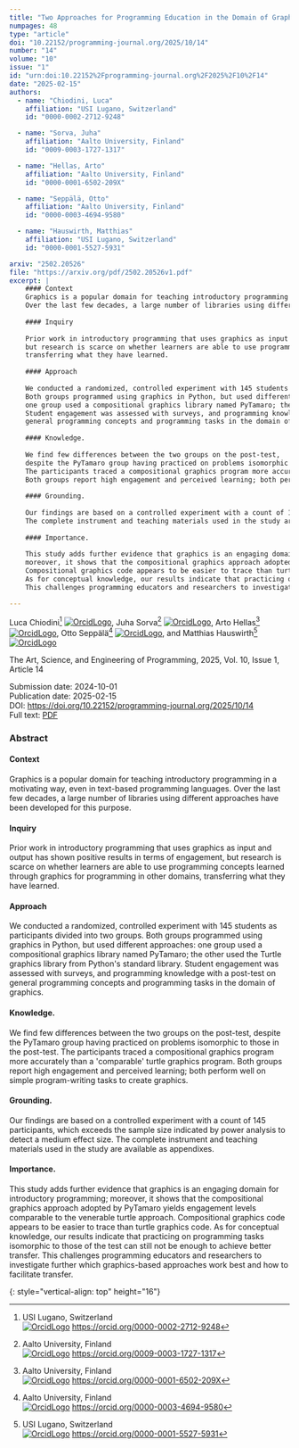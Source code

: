```yaml
---
title: "Two Approaches for Programming Education in the Domain of Graphics: An Experiment"
numpages: 48
type: "article"
doi: "10.22152/programming-journal.org/2025/10/14"
number: "14"
volume: "10"
issue: "1"
id: "urn:doi:10.22152%2Fprogramming-journal.org%2F2025%2F10%2F14"
date: "2025-02-15"
authors: 
  - name: "Chiodini, Luca"
    affiliation: "USI Lugano, Switzerland"
    id: "0000-0002-2712-9248"

  - name: "Sorva, Juha"
    affiliation: "Aalto University, Finland"
    id: "0009-0003-1727-1317"

  - name: "Hellas, Arto"
    affiliation: "Aalto University, Finland"
    id: "0000-0001-6502-209X"

  - name: "Seppälä, Otto"
    affiliation: "Aalto University, Finland"
    id: "0000-0003-4694-9580"

  - name: "Hauswirth, Matthias"
    affiliation: "USI Lugano, Switzerland"
    id: "0000-0001-5527-5931"

arxiv: "2502.20526"
file: "https://arxiv.org/pdf/2502.20526v1.pdf"
excerpt: |
    #### Context
    Graphics is a popular domain for teaching introductory programming in a motivating way, even in text-based programming languages.
    Over the last few decades, a large number of libraries using different approaches have been developed for this purpose.
    
    #### Inquiry
    
    Prior work in introductory programming that uses graphics as input and output has shown positive results in terms of engagement,
    but research is scarce on whether learners are able to use programming concepts learned through graphics for programming in other domains,
    transferring what they have learned.
    
    #### Approach
    
    We conducted a randomized, controlled experiment with 145 students as participants divided into two groups.
    Both groups programmed using graphics in Python, but used different approaches:
    one group used a compositional graphics library named PyTamaro; the other used the Turtle graphics library from Python's standard library.
    Student engagement was assessed with surveys, and programming knowledge with a post-test on
    general programming concepts and programming tasks in the domain of graphics.
    
    #### Knowledge.
    
    We find few differences between the two groups on the post-test,
    despite the PyTamaro group having practiced on problems isomorphic to those in the post-test.
    The participants traced a compositional graphics program more accurately than a 'comparable' turtle graphics program.
    Both groups report high engagement and perceived learning; both perform well on simple program-writing tasks to create graphics.
    
    #### Grounding.
    
    Our findings are based on a controlled experiment with a count of 145 participants, which exceeds the sample size indicated by power analysis to detect a medium effect size.
    The complete instrument and teaching materials used in the study are available as appendixes. 
    
    #### Importance.
    
    This study adds further evidence that graphics is an engaging domain for introductory programming;
    moreover, it shows that the compositional graphics approach adopted by PyTamaro yields engagement levels comparable to the venerable turtle approach.
    Compositional graphics code appears to be easier to trace than turtle graphics code.
    As for conceptual knowledge, our results indicate that practicing on programming tasks isomorphic to those of the test can still not be enough to achieve better transfer.
    This challenges programming educators and researchers to investigate further which graphics-based approaches work best and how to facilitate transfer.

---
```

Luca Chiodini[^1] [![OrcidLogo]](https://orcid.org/0000-0002-2712-9248), Juha Sorva[^2] [![OrcidLogo]](https://orcid.org/0009-0003-1727-1317), Arto Hellas[^3] [![OrcidLogo]](https://orcid.org/0000-0001-6502-209X), Otto Seppälä[^4] [![OrcidLogo]](https://orcid.org/0000-0003-4694-9580), and Matthias Hauswirth[^5] [![OrcidLogo]](https://orcid.org/0000-0001-5527-5931)

The Art, Science, and Engineering of Programming, 2025, Vol. 10, Issue 1, Article 14

Submission date: 2024-10-01  
Publication date: 2025-02-15  
DOI: <https://doi.org/10.22152/programming-journal.org/2025/10/14>  
Full text: [PDF](https://arxiv.org/pdf/2502.20526v1.pdf)  


### Abstract

#### Context
Graphics is a popular domain for teaching introductory programming in a motivating way, even in text-based programming languages.
Over the last few decades, a large number of libraries using different approaches have been developed for this purpose.

#### Inquiry

Prior work in introductory programming that uses graphics as input and output has shown positive results in terms of engagement,
but research is scarce on whether learners are able to use programming concepts learned through graphics for programming in other domains,
transferring what they have learned.

#### Approach

We conducted a randomized, controlled experiment with 145 students as participants divided into two groups.
Both groups programmed using graphics in Python, but used different approaches:
one group used a compositional graphics library named PyTamaro; the other used the Turtle graphics library from Python's standard library.
Student engagement was assessed with surveys, and programming knowledge with a post-test on
general programming concepts and programming tasks in the domain of graphics.

#### Knowledge.

We find few differences between the two groups on the post-test,
despite the PyTamaro group having practiced on problems isomorphic to those in the post-test.
The participants traced a compositional graphics program more accurately than a 'comparable' turtle graphics program.
Both groups report high engagement and perceived learning; both perform well on simple program-writing tasks to create graphics.

#### Grounding.

Our findings are based on a controlled experiment with a count of 145 participants, which exceeds the sample size indicated by power analysis to detect a medium effect size.
The complete instrument and teaching materials used in the study are available as appendixes. 

#### Importance.

This study adds further evidence that graphics is an engaging domain for introductory programming;
moreover, it shows that the compositional graphics approach adopted by PyTamaro yields engagement levels comparable to the venerable turtle approach.
Compositional graphics code appears to be easier to trace than turtle graphics code.
As for conceptual knowledge, our results indicate that practicing on programming tasks isomorphic to those of the test can still not be enough to achieve better transfer.
This challenges programming educators and researchers to investigate further which graphics-based approaches work best and how to facilitate transfer.


[^1]: USI Lugano, Switzerland  
    [![OrcidLogo]](https://orcid.org/0000-0002-2712-9248) <https://orcid.org/0000-0002-2712-9248>

[^2]: Aalto University, Finland  
    [![OrcidLogo]](https://orcid.org/0009-0003-1727-1317) <https://orcid.org/0009-0003-1727-1317>

[^3]: Aalto University, Finland  
    [![OrcidLogo]](https://orcid.org/0000-0001-6502-209X) <https://orcid.org/0000-0001-6502-209X>

[^4]: Aalto University, Finland  
    [![OrcidLogo]](https://orcid.org/0000-0003-4694-9580) <https://orcid.org/0000-0003-4694-9580>

[^5]: USI Lugano, Switzerland  
    [![OrcidLogo]](https://orcid.org/0000-0001-5527-5931) <https://orcid.org/0000-0001-5527-5931>


[OrcidLogo]: /assets/images/orcid.svg "Orcid Logo"
{: style="vertical-align: top" height="16"}
